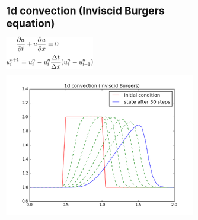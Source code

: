 # 1d convection (Inviscid Burgers equation)

![equation](https://github.com/maximerihouey/easy-CFD/blob/master/12steps-to-navier/python/step2/equation.gif)

![Benchmark](https://github.com/maximerihouey/easy-CFD/blob/master/12steps-to-navier/python/step2/1d_convection.png)
